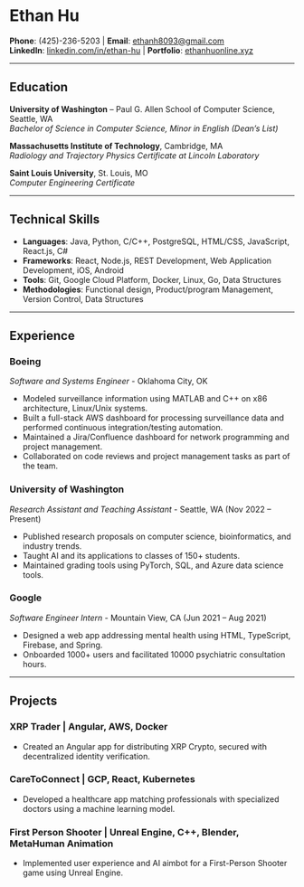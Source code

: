 # Ethan Hu

**Phone**: (425)-236-5203 | **Email**: [ethanh8093@gmail.com](mailto:ethanh8093@gmail.com)  
**LinkedIn**: [linkedin.com/in/ethan-hu](https://www.linkedin.com/in/ethan-hu-a6145517b/) | **Portfolio**: [ethanhuonline.xyz](http://www.ethanhuonline.xyz/)

---

## Education

**University of Washington** – Paul G. Allen School of Computer Science, Seattle, WA  
*Bachelor of Science in Computer Science, Minor in English (Dean’s List)*

**Massachusetts Institute of Technology**, Cambridge, MA  
*Radiology and Trajectory Physics Certificate at Lincoln Laboratory*

**Saint Louis University**, St. Louis, MO  
*Computer Engineering Certificate*

---

## Technical Skills

- **Languages**: Java, Python, C/C++, PostgreSQL, HTML/CSS, JavaScript, React.js, C#
- **Frameworks**: React, Node.js, REST Development, Web Application Development, iOS, Android
- **Tools**: Git, Google Cloud Platform, Docker, Linux, Go, Data Structures
- **Methodologies**: Functional design, Product/program Management, Version Control, Data Structures

---

## Experience

### Boeing  
*Software and Systems Engineer* - Oklahoma City, OK

- Modeled surveillance information using MATLAB and C++ on x86 architecture, Linux/Unix systems.
- Built a full-stack AWS dashboard for processing surveillance data and performed continuous integration/testing automation.
- Maintained a Jira/Confluence dashboard for network programming and project management.
- Collaborated on code reviews and project management tasks as part of the team.

### University of Washington  
*Research Assistant and Teaching Assistant* - Seattle, WA (Nov 2022 – Present)

- Published research proposals on computer science, bioinformatics, and industry trends.
- Taught AI and its applications to classes of 150+ students.
- Maintained grading tools using PyTorch, SQL, and Azure data science tools.

### Google  
*Software Engineer Intern* - Mountain View, CA (Jun 2021 – Aug 2021)

- Designed a web app addressing mental health using HTML, TypeScript, Firebase, and Spring.
- Onboarded 1000+ users and facilitated 10000 psychiatric consultation hours.

---

## Projects

### XRP Trader | Angular, AWS, Docker

- Created an Angular app for distributing XRP Crypto, secured with decentralized identity verification.

### CareToConnect | GCP, React, Kubernetes

- Developed a healthcare app matching professionals with specialized doctors using a machine learning model.

### First Person Shooter | Unreal Engine, C++, Blender, MetaHuman Animation

- Implemented user experience and AI aimbot for a First-Person Shooter game using Unreal Engine.
